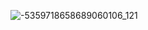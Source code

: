 ![-5359718658689060106_121](https://github.com/user-attachments/assets/a38a757a-75c2-4d09-9a1f-dd20c0b3afa5)
